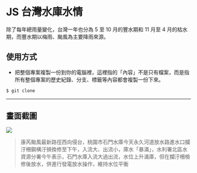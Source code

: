 # JS 台灣水庫水情

除了每年總雨量變化，台灣一年也分為 5 至 10 月的豐水期和 11 月至 4 月的枯水期，而豐水期以梅雨、颱風為主要降雨來源。

## 使用方式
- 把整個專案複製一份到你的電腦裡，這裡指的「內容」不是只有檔案，而是指所有整個專案的歷史紀錄、分支、標籤等內容都會複製一份下來。
```sh
$ git clone
```

----

## 畫面截圖
![](https://i.imgur.com/yRyjQNq.png)
> 康芮颱風最新路徑西向侵台，桃園市石門水庫今天永久河道放水路進水口攔汙柵鋼構汙損換修至下午，入流大、出流小，庫水「暴滿」，水利署北區水資源分署今午表示，石門水庫入流大過出流，水位上升滿庫，但在攔汙柵檢修後放水，併進行發電放水操作，維持水位平衡
